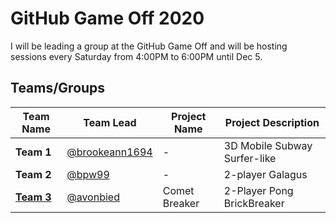 # GitHub Game Off 2020

I will be leading a group at the GitHub Game Off and will be hosting sessions every Saturday from 4:00PM to 6:00PM until Dec 5.

## Teams/Groups

| Team Name		| Team Lead			| Project Name	| Project Description |
|---------------|-------------------|---------------|---------------------|
| **Team 1**											| [@brookeann1694](https://github.com/brookeann1694)	| -				| 3D Mobile Subway Surfer-like |
| **Team 2**											| [@bpw99](https://github.com/bpw99)					| -				| 2-player Galagus |
| [**Team 3**](https://github.com/avonbied/gameof2020)	| [@avonbied](https://github.com/avonbied)				| Comet Breaker				| 2-Player Pong BrickBreaker |
